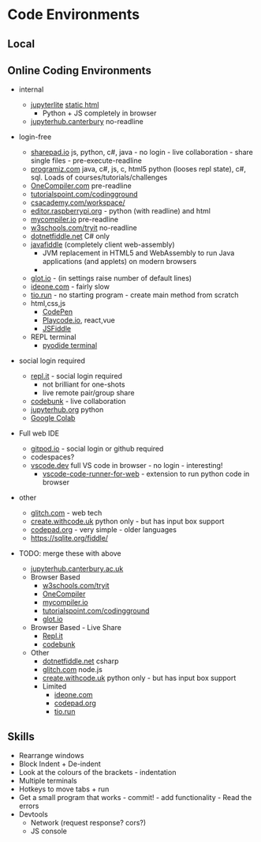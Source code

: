 Code Environments
=================

Local
-----



Online Coding Environments
--------------------------

* internal
    * [jupyterlite](https://github.com/jupyterlite/jupyterlite) [static html](https://jupyterlite.readthedocs.io/en/latest/_static/lab/index.html)
        * Python + JS completely in browser
    * [jupyterhub.canterbury](https://jupyterhub.canterbury.ac.uk/) no-readline
* login-free
    * [sharepad.io](https://sharepad.io/) js, python, c#, java - no login - live collaboration - share single files - pre-execute-readline
    * [programiz.com](https://www.programiz.com/python-programming/online-compiler/) java, c#, js, c, html5 python (looses repl state), c#, sql. Loads of courses/tutorials/challenges
    * [OneCompiler.com](https://onecompiler.com/) pre-readline
    * [tutorialspoint.com/codingground](https://www.tutorialspoint.com/codingground.htm)
    * [csacademy.com/workspace/](https://csacademy.com/workspace/)
    * [editor.raspberrypi.org](https://editor.raspberrypi.org/) - python (with readline) and html 
    * [mycompiler.io](https://www.mycompiler.io/) pre-readline
    * [w3schools.com/tryit](https://www.w3schools.com/tryit/trycompiler.asp?filename=demo_python) no-readline
    * [dotnetfiddle.net](https://dotnetfiddle.net/) C# only
    * [javafiddle](https://javafiddle.leaningtech.com) (completely client web-assembly)
        * JVM replacement in HTML5 and WebAssembly to run Java applications (and applets) on modern browsers
        * [](https://webvm.io/)
    * [glot.io](https://glot.io/) - (in settings raise number of default lines)
    * [ideone.com](https://ideone.com) - fairly slow
    * [tio.run](https://tio.run/) - no starting program - create main method from scratch
    * html,css,js
        * [CodePen](https://codepen.io/) 
        * [Playcode.io](https://playcode.io/), react,vue
        * [JSFiddle](https://jsfiddle.net/)
    * REPL terminal
        * [pyodide terminal](https://pyodide.org/en/stable/console.html)
* social login required
    * [repl.it](https://replit.com/) - social login required
        * not brilliant for one-shots
        * live remote pair/group share
    * [codebunk](https://codebunk.com) - live collaboration
    * [jupyterhub.org](https://jupyterhub.org) python
    * [Google Colab](https://colab.research.google.com/notebooks/basic_features_overview.ipynb)
* Full web IDE
    * [gitpod.io](https://gitpod.io/) - social login or github required
    * codespaces?
    * [vscode.dev](https://vscode.dev/) full VS code in browser - no login - interesting!
        * [vscode-code-runner-for-web](https://github.com/formulahendry/vscode-code-runner-for-web) - extension to run python code in browser
* other
    * [glitch.com](https://glitch.com/) - web tech
    * [create.withcode.uk](https://create.withcode.uk/) python only - but has input box support
    * [codepad.org](http://codepad.org) - very simple - older languages
    * https://sqlite.org/fiddle/


* TODO: merge these with above
    * [jupyterhub.canterbury.ac.uk](https://jupyterhub.canterbury.ac.uk/)
    * Browser Based
        * [w3schools.com/tryit](https://www.w3schools.com/tryit/trycompiler.asp?filename=demo_python)
        * [OneCompiler](https://onecompiler.com/)
        * [mycompiler.io](https://www.mycompiler.io/)
        * [tutorialspoint.com/codingground](https://www.tutorialspoint.com/codingground.htm)
        * [glot.io](https://glot.io/)
    * Browser Based - Live Share
        * [Repl.it](https://replit.com/)
        * [codebunk](https://codebunk.com)
    * Other
        * [dotnetfiddle.net](https://dotnetfiddle.net/) csharp
        * [glitch.com](https://glitch.com/) node.js
        * [create.withcode.uk](https://create.withcode.uk/) python only - but has input box support
        * Limited
            * [ideone.com](https://ideone.com)
            * [codepad.org](http://codepad.org)
            * [tio.run](https://tio.run/)


Skills
------

* Rearrange windows
* Block Indent + De-indent
* Look at the colours of the brackets - indentation
* Multiple terminals
* Hotkeys to move tabs + run
* Get a small program that works - commit! -  add functionality - Read the errors
* Devtools
    * Network (request response? cors?)
    * JS console
